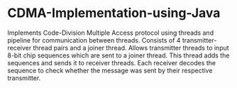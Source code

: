 # CDMA-Implementation-using-Java
Implements Code-Division Multiple Access protocol using threads and pipeline for communication between threads. Consists of 4 transmitter-receiver thread pairs and a joiner thread. Allows transmitter threads to input 8-bit chip sequences which are sent to a joiner thread. This thread adds the sequences and sends it to receiver threads. Each receiver decodes the sequence to check whether the message was sent by their respective transmitter.
